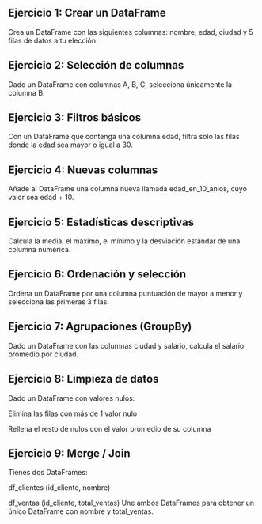 ## Ejercicio 1: Crear un DataFrame

Crea un DataFrame con las siguientes columnas: nombre, edad, ciudad y 5 filas de datos a tu elección.

## Ejercicio 2: Selección de columnas

Dado un DataFrame con columnas A, B, C, selecciona únicamente la columna B.

## Ejercicio 3: Filtros básicos

Con un DataFrame que contenga una columna edad, filtra solo las filas donde la edad sea mayor o igual a 30.


## Ejercicio 4: Nuevas columnas

Añade al DataFrame una columna nueva llamada edad_en_10_anios, cuyo valor sea edad + 10.

## Ejercicio 5: Estadísticas descriptivas

Calcula la media, el máximo, el mínimo y la desviación estándar de una columna numérica.

## Ejercicio 6: Ordenación y selección

Ordena un DataFrame por una columna puntuación de mayor a menor y selecciona las primeras 3 filas.


## Ejercicio 7: Agrupaciones (GroupBy)

Dado un DataFrame con las columnas ciudad y salario, calcula el salario promedio por ciudad.

## Ejercicio 8: Limpieza de datos

Dado un DataFrame con valores nulos:

Elimina las filas con más de 1 valor nulo

Rellena el resto de nulos con el valor promedio de su columna


## Ejercicio 9: Merge / Join

Tienes dos DataFrames:

df_clientes (id_cliente, nombre)

df_ventas (id_cliente, total_ventas)
Une ambos DataFrames para obtener un único DataFrame con nombre y total_ventas.